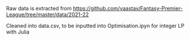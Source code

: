 Raw data is extracted from https://github.com/vaastav/Fantasy-Premier-League/tree/master/data/2021-22

Cleaned into data.csv, to be inputted into Optimisation.ipyn for integer LP with Julia
